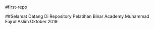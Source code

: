 #first-repo

##Selamat Datang Di Repository Pelatihan Binar Academy
Muhammad Fajrul Aslim
Oktober 2019